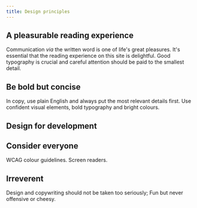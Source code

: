 ```yaml
---
title: Design principles
---
```

## A pleasurable reading experience

Communication *via* the written word is one of life's great pleasures. It's essential that the reading experience on this site is delightful. Good typography is crucial and careful attention should be paid to the smallest detail.

## Be bold but concise

In copy, use plain English and always put the most relevant details first. Use confident visual elements, bold typography and bright colours.

## Design for development

## Consider everyone

WCAG colour guidelines. Screen readers.

## Irreverent

Design and copywriting should not be taken too seriously; Fun but never offensive or cheesy.
